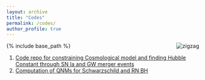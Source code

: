 ```yaml
---
layout: archive
title: "Codes"
permalink: /codes/
author_profile: true
---
```

<img src="{{  site.url  }}/images/code.gif" alt="zigzag" align="right" />

{% include base_path %}

1. [Code repo for constraining Cosmological model and finding Hubble Constant through SN Ia and GW merger events](https://github.com/AshleyChraya/HubbleConstant-ConstraintsForVCG)
2. [Computation of QNMs for Schwarzschild and RN BH](https://github.com/AshleyChraya/QNM_Vritika)